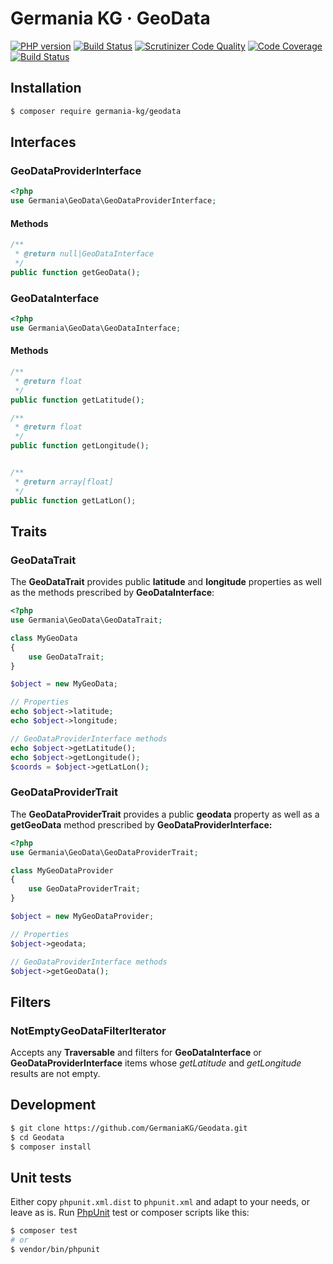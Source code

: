 # Germania KG · GeoData

[![PHP version](https://img.shields.io/packagist/php-v/germania-kg/geodata.svg)](https://packagist.org/packages/germania-kg/geodata)
[![Build Status](https://img.shields.io/travis/GermaniaKG/Geodata.svg?label=Travis%20CI)](https://travis-ci.org/GermaniaKG/Geodata)
[![Scrutinizer Code Quality](https://scrutinizer-ci.com/g/GermaniaKG/Geodata/badges/quality-score.png?b=master)](https://scrutinizer-ci.com/g/GermaniaKG/Geodata/?branch=master)
[![Code Coverage](https://scrutinizer-ci.com/g/GermaniaKG/Geodata/badges/coverage.png?b=master)](https://scrutinizer-ci.com/g/GermaniaKG/Geodata/?branch=master)
[![Build Status](https://scrutinizer-ci.com/g/GermaniaKG/Geodata/badges/build.png?b=master)](https://scrutinizer-ci.com/g/GermaniaKG/Geodata/build-status/master)


## Installation

```bash
$ composer require germania-kg/geodata
```




## Interfaces 

### GeoDataProviderInterface
```php
<?php
use Germania\GeoData\GeoDataProviderInterface;
```

#### Methods

```php
/**
 * @return null|GeoDataInterface
 */
public function getGeoData();
```



### GeoDataInterface

```php
<?php
use Germania\GeoData\GeoDataInterface;
```

#### Methods

```php
/**
 * @return float
 */
public function getLatitude();

/**
 * @return float
 */
public function getLongitude();


/**
 * @return array[float]
 */
public function getLatLon();
```

## Traits

### GeoDataTrait

The **GeoDataTrait** provides public **latitude** and **longitude** properties as well as the methods 
prescribed by **GeoDataInterface**:

```php
<?php
use Germania\GeoData\GeoDataTrait;

class MyGeoData
{
	use GeoDataTrait;
}

$object = new MyGeoData;

// Properties
echo $object->latitude;
echo $object->longitude;

// GeoDataProviderInterface methods
echo $object->getLatitude();
echo $object->getLongitude();
$coords = $object->getLatLon();
```

### GeoDataProviderTrait

The **GeoDataProviderTrait** provides a public **geodata** property as well as a **getGeoData** method 
prescribed by **GeoDataProviderInterface:**

```php
<?php
use Germania\GeoData\GeoDataProviderTrait;

class MyGeoDataProvider
{
	use GeoDataProviderTrait;
}

$object = new MyGeoDataProvider;

// Properties
$object->geodata;

// GeoDataProviderInterface methods
$object->getGeoData();

```


## Filters

### NotEmptyGeoDataFilterIterator

Accepts any **Traversable** and filters for **GeoDataInterface** or **GeoDataProviderInterface** items whose *getLatitude* and *getLongitude* results are not empty.

## Development

```bash
$ git clone https://github.com/GermaniaKG/Geodata.git
$ cd Geodata
$ composer install
```

## Unit tests

Either copy `phpunit.xml.dist` to `phpunit.xml` and adapt to your needs, or leave as is. Run [PhpUnit](https://phpunit.de/) test or composer scripts like this:

```bash
$ composer test
# or
$ vendor/bin/phpunit
```


